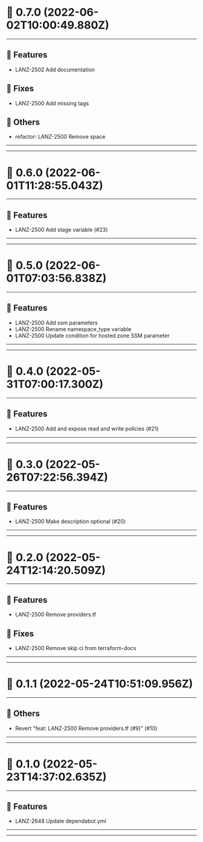 # :confetti_ball: 0.7.0 (2022-06-02T10:00:49.880Z)
- - -
## :hammer: Features
* LANZ-2502 Add documentation
## :bug: Fixes
* LANZ-2500 Add missing tags
## :newspaper: Others
* refactor: LANZ-2500 Remove space
- - -
- - -
# :confetti_ball: 0.6.0 (2022-06-01T11:28:55.043Z)
- - -
## :hammer: Features
* LANZ-2500 Add stage variable (#23)
- - -
- - -
# :confetti_ball: 0.5.0 (2022-06-01T07:03:56.838Z)
- - -
## :hammer: Features
* LANZ-2500 Add ssm parameters
* LANZ-2500 Rename namespace_type variable
* LANZ-2500 Update condition for hosted zone SSM parameter
- - -
- - -
# :confetti_ball: 0.4.0 (2022-05-31T07:00:17.300Z)
- - -
## :hammer: Features
* LANZ-2500 Add and expose read and write policies (#21)
- - -
- - -
# :confetti_ball: 0.3.0 (2022-05-26T07:22:56.394Z)
- - -
## :hammer: Features
* LANZ-2500 Make description optional (#20)
- - -
- - -
# :confetti_ball: 0.2.0 (2022-05-24T12:14:20.509Z)
- - -
## :hammer: Features
* LANZ-2500 Remove providers.tf
## :bug: Fixes
* LANZ-2500 Remove skip ci from terraform-docs
- - -
- - -
# :confetti_ball: 0.1.1 (2022-05-24T10:51:09.956Z)
- - -
## :newspaper: Others
* Revert "feat: LANZ-2500 Remove providers.tf (#9)" (#10)
- - -
- - -
# :confetti_ball: 0.1.0 (2022-05-23T14:37:02.635Z)
- - -
## :hammer: Features
* LANZ-2648 Update dependabot.yml
- - -
- - -
